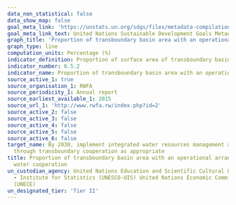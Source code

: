 ```yaml
---
data_non_statistical: false
data_show_map: false
goal_meta_link: 'https://unstats.un.org/sdgs/files/metadata-compilation/Metadata-Goal-6.pdf '
goal_meta_link_text: United Nations Sustainable Development Goals Metadata (PDF 4.0 MB)
graph_title: 'Proportion of transboundary basin area with an operational arrangement for water cooperation'
graph_type: line
computation_units: Percentage (%)
indicator_definition: Proportion of surface area of transboundary basins that have an operational arrangement for transboundary water cooperation. Regular meetings of the riparian countries to discuss IWRM and exchange of information are required for an arrangement to be defined as operational 
indicator_number: 6.5.2
indicator_name: Proportion of transboundary basin area with an operational arrangement for water cooperation
source_active_1: true
source_organisation_1: RWFA 
source_periodicity_1: Annual report
source_earliest_available_1: 2015
source_url_1: 'http://www.rwfa.rw/index.php?id=2'
source_active_2: false
source_active_3: false
source_active_4: false
source_active_5: false
source_active_6: false
target_name: By 2030, implement integrated water resources management at all levels, including
  through transboundary cooperation as appropriate
title: Proportion of transboundary basin area with an operational arrangement for
  water cooperation
un_custodian_agency: United Nations Education and Scientific Cultural Organisation
  - Institute for Statistics (UNESCO-UIS) United Nations Economic Commission for Europe
  (UNECE)
un_designated_tier: 'Tier II'
---
```

